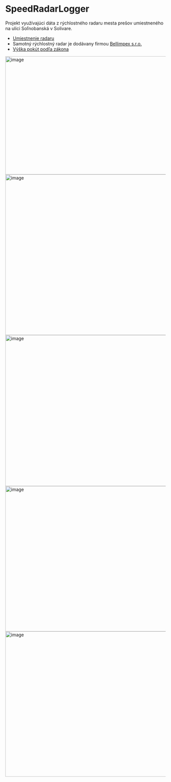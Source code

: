 # SpeedRadarLogger

Projekt využívajúci dáta z rýchlostného radaru mesta prešov umiestneného na ulici Soľnobanská v Solivare.

- [Umiestnenie radaru](https://maps.app.goo.gl/C8tVr3E4f2CFyEDU6)
- Samotný rýchlostný radar je dodávany firmou [Bellimpex s.r.o.](https://www.bellimpex.sk/produkty.html)
- [Výška pokút podľa zákona](./docs/pokuty.md)

<img width="1344" height="371" alt="image" src="https://github.com/user-attachments/assets/97f2a9e9-1464-4bbf-9671-45a08b1812c5" />

<img width="973" height="504" alt="image" src="https://github.com/user-attachments/assets/24b2307f-8089-4412-bedc-aa1dfee44bb3" />

<img width="1057" height="474" alt="image" src="https://github.com/user-attachments/assets/0b2a7529-0b9c-4c58-aa2a-2ad9608f4aaa" />

<img width="937" height="456" alt="image" src="https://github.com/user-attachments/assets/7b7944bb-49d7-484d-853b-2b2f118d4a6e" />

<img width="937" height="456" alt="image" src="https://github.com/user-attachments/assets/d1492967-7c4f-4d84-9502-7951823980d0" />


